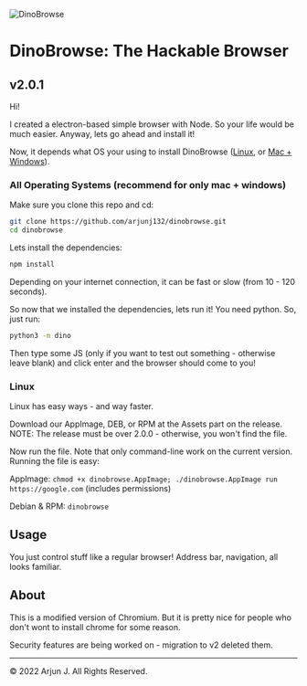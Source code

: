 ![DinoBrowse](https://i.ibb.co/W2vB7zF/Screenshot-2022-02-25-5-59-50-PM.png)

# DinoBrowse: The Hackable Browser

## v2.0.1

Hi!

I created a electron-based simple browser with Node. So your life would be much easier. Anyway, lets go ahead and install it!


Now, it depends what OS your using to install DinoBrowse ([Linux](#linux), or [Mac + Windows](#all-operating-systems-recommend-for-only-mac--windows)).

### All Operating Systems (recommend for only mac + windows)
Make sure you clone this repo and cd:

```bash
git clone https://github.com/arjunj132/dinobrowse.git
cd dinobrowse
```


Lets install the dependencies:

```bash
npm install
```

Depending on your internet connection, it can be fast or slow (from 10 - 120 seconds).

So now that we installed the dependencies, lets run it! You need python. So, just run:

```bash
python3 -m dino
```

Then type some JS (only if you want to test out something - otherwise leave blank) and click enter and the browser should come to you!

### Linux

Linux has easy ways - and way faster.

Download our AppImage, DEB, or RPM at the Assets part on the release. NOTE: The release must be over 2.0.0 - otherwise, you won't find the file.

Now run the file. Note that only command-line work on the current version.
Running the file is easy:

AppImage: `chmod +x dinobrowse.AppImage; ./dinobrowse.AppImage run https://google.com` (includes permissions)

Debian & RPM: `dinobrowse`

## Usage

You just control stuff like a regular browser! Address bar, navigation, all looks familiar.

## About

This is a modified version of Chromium. But it is pretty nice for people who don't wont to install chrome for some reason.

Security features are being worked on - migration to v2 deleted them.

---

&copy; 2022 Arjun J. All Rights Reserved.
